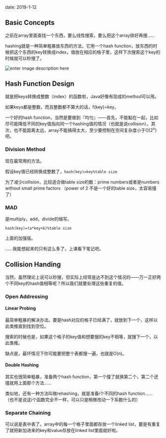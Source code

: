 date: 2019-1-12

## Basic Concepts
之前在array里面查找一个东西，要么线性搜索，要么把这个array排好再搜……

hashing就是一种简单粗暴放东西的方法，它用一个hash function，放东西的时候把这个东西的key转换成index，值放在相应的格子里，这样下次搜索这个key的时候就可以秒搜了。

![enter image description here](https://i.loli.net/2019/01/13/5c3a2aaf801be.png)

## Hash Function Design
就是把keys转换成整数（index）的函数啦，Java好像有现成的method可以用。

如果keys都是整数，而且整数都不算大的话，f(key)=key。

一个好的hash function，当然是要做到『均匀』——首先，不能黏在一起，比如尽可能降低不同的key值指向同一个hashing值的情况（也就是说collision）。其次，也不能距离太远，array不能搞得太大，至少要控制在空间复杂度小于O(2<sup>n</sup>)吧。

### Division Method
现在最常用的方法。

假设key值已经转换成整数了，`hash(key)=key%table size`

为了减少collision，比较适合做table size的数：prime numbers或者是numbers without small prime factors
（power of 2 不是一个好的table size，太容易撞了）

### MAD
是multiply，add，divide的缩写。

`hash(key)=(a*key+b)%table size`

上面的加强版。

……我能想起来的只有这么多了，上课看下笔记吧。

## Collision Handing
当然，虽然理论上说可以秒搜，但实际上经常是达不到这个情况的——万一正好两个不同key的hash值相等呢？所以我们就要处理这些重复的值。

### Open Addressing

#### Linear Probing
最简单粗暴的解决办法。要是hash对应的格子已经满了，就放到下一个，这样以此类推直到找到空位。

搜索的时候也是，如果这个格子的key值和想要搜的key不相等，就搜下一个，以此类推。

缺点是，最坏情况下你可能要把整个表都搜一遍，也就是O(n)。

#### Double Hashing
其实也很简单粗暴，准备两个hash function，第一个撞了就换第二个，第二个还撞就用上面那个方法……

类似地，还有一种方法叫做rehashing，就是准备i个不同的hash function……（也不是说这i个函数完全不一样，可以只是稍微改动一下系数什么的）

### Separate Chaining
可以说是表中表了。array中的每一个格子里面都存放一个linked list，要是有重复了就把新加进来的key和value存放在linked list里面就好啦。
